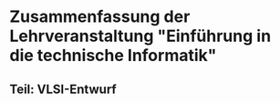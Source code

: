 # Zusammenfassung der Lehrveranstaltung "Einführung in die technische Informatik"

## Teil: VLSI-Entwurf

